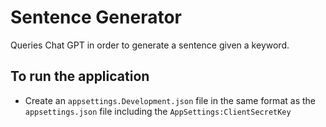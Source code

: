 # Sentence Generator

Queries Chat GPT in order to generate a sentence given a keyword.

## To run the application

- Create an `appsettings.Development.json` file in the same format as the `appsettings.json` file including the `AppSettings:ClientSecretKey`